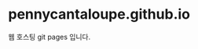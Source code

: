 # pennycantaloupe.github.io
<!-- index.html -->

<!DOCTYPE html>
<html lang="en">
<head>
    <meta charset="UTF-8">
    <meta name="viewport" content="width=device-width, initial-scale=1.0">
   웹 호스팅
</head>
<body>
    git pages 입니다.
</body>
</html>

